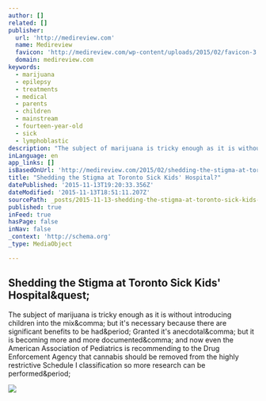 ```yaml
---
author: []
related: []
publisher:
  url: 'http://medireview.com'
  name: Medireview
  favicon: 'http://medireview.com/wp-content/uploads/2015/02/favicon-3.ico'
  domain: medireview.com
keywords:
  - marijuana
  - epilepsy
  - treatments
  - medical
  - parents
  - children
  - mainstream
  - fourteen-year-old
  - sick
  - lymphoblastic
description: "The subject of marijuana is tricky enough as it is without introducing children into the mix, but it's necessary because there are significant benefits to be had. Granted it's anecdotal, but it is becoming more and more documented, and now even the American Association of Pediatrics is recommending to the Drug Enforcement Agency that cannabis should be removed from the highly restrictive Schedule I classification so more research can be performed."
inLanguage: en
app_links: []
isBasedOnUrl: 'http://medireview.com/2015/02/shedding-the-stigma-at-toronto-sick-kids-hospital/'
title: "Shedding the Stigma at Toronto Sick Kids' Hospital?"
datePublished: '2015-11-13T19:20:33.356Z'
dateModified: '2015-11-13T18:51:11.207Z'
sourcePath: _posts/2015-11-13-shedding-the-stigma-at-toronto-sick-kids-hospital.md
published: true
inFeed: true
hasPage: false
inNav: false
_context: 'http://schema.org'
_type: MediaObject

---
```

<article style=""><h1>Shedding the Stigma at Toronto Sick Kids' Hospital&amp;quest;</h1><p>The subject of marijuana is tricky enough as it is without introducing children into the mix&amp;comma; but it's necessary because there are significant benefits to be had&amp;period; Granted it's anecdotal&amp;comma; but it is becoming more and more documented&amp;comma; and now even the American Association of Pediatrics is recommending to the Drug Enforcement Agency that cannabis should be removed from the highly restrictive Schedule I classification so more research can be performed&amp;period;</p><img src="http://medireview.com/wp-content/uploads/2015/02/3994070297_6c7419b52d_o.jpg" /></article>